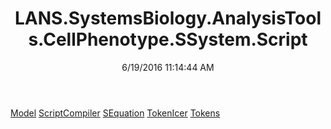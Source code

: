 ﻿---
title: LANS.SystemsBiology.AnalysisTools.CellPhenotype.SSystem.Script
date: 6/19/2016 11:14:44 AM
---

[Model](T-LANS.SystemsBiology.AnalysisTools.CellPhenotype.SSystem.Script.Model.html)
[ScriptCompiler](T-LANS.SystemsBiology.AnalysisTools.CellPhenotype.SSystem.Script.ScriptCompiler.html)
[SEquation](T-LANS.SystemsBiology.AnalysisTools.CellPhenotype.SSystem.Script.SEquation.html)
[TokenIcer](T-LANS.SystemsBiology.AnalysisTools.CellPhenotype.SSystem.Script.TokenIcer.html)
[Tokens](T-LANS.SystemsBiology.AnalysisTools.CellPhenotype.SSystem.Script.Tokens.html)
